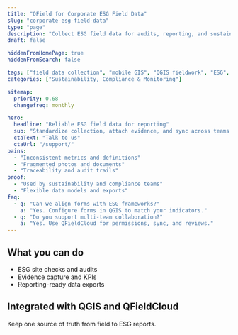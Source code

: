 ```yaml
---
title: "QField for Corporate ESG Field Data"
slug: "corporate-esg-field-data"
type: "page"
description: "Collect ESG field data for audits, reporting, and sustainability programs using mobile GIS."
draft: false

hiddenFromHomePage: true
hiddenFromSearch: false

tags: ["field data collection", "mobile GIS", "QGIS fieldwork", "ESG", "sustainability", "reporting"]
categories: ["Sustainability, Compliance & Monitoring"]

sitemap:
  priority: 0.68
  changefreq: monthly

hero:
  headline: "Reliable ESG field data for reporting"
  sub: "Standardize collection, attach evidence, and sync across teams with QFieldCloud."
  ctaText: "Talk to us"
  ctaUrl: "/support/"
pains:
  - "Inconsistent metrics and definitions"
  - "Fragmented photos and documents"
  - "Traceability and audit trails"
proof:
  - "Used by sustainability and compliance teams"
  - "Flexible data models and exports"
faq:
  - q: "Can we align forms with ESG frameworks?"
    a: "Yes. Configure forms in QGIS to match your indicators."
  - q: "Do you support multi-team collaboration?"
    a: "Yes. Use QFieldCloud for permissions, sync, and reviews."
---
```


## What you can do
- ESG site checks and audits  
- Evidence capture and KPIs  
- Reporting-ready data exports

## Integrated with QGIS and QFieldCloud
Keep one source of truth from field to ESG reports.
